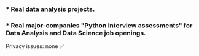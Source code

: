 ### * Real data analysis projects. 
### * Real major-companies "Python interview assessments" for Data Analysis and Data Science job openings.

Privacy issues: none ✅
